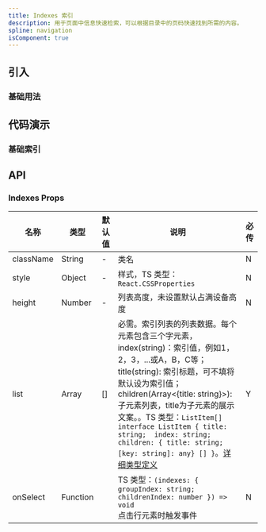 ```yaml
---
title: Indexes 索引
description: 用于页面中信息快速检索，可以根据目录中的页码快速找到所需的内容。
spline: navigation
isComponent: true
---
```


## 引入

### 基础用法



## 代码演示

### 基础索引


## API

### Indexes Props

名称 | 类型 | 默认值 | 说明 | 必传
-- | -- | -- | -- | --
className | String | - | 类名 | N
style | Object | - | 样式，TS 类型：`React.CSSProperties` | N
height | Number | - | 列表高度，未设置默认占满设备高度 | N
list | Array | [] | 必需。索引列表的列表数据。每个元素包含三个字元素，index(string)：索引值，例如1，2，3，...或A，B，C等；title(string): 索引标题，可不填将默认设为索引值；children(Array<{title: string}>): 子元素列表，title为子元素的展示文案。。TS 类型：`ListItem[] ` `interface ListItem { title: string;  index: string;  children: { title: string; [key: string]: any} [] }`。[详细类型定义](https://github.com/TDesignOteam/tdesign-mobile-react/tree/develop/src/indexes/type.ts) | Y
onSelect | Function |  | TS 类型：`(indexes: { groupIndex: string; childrenIndex: number }) => void`<br/>点击行元素时触发事件 | N
